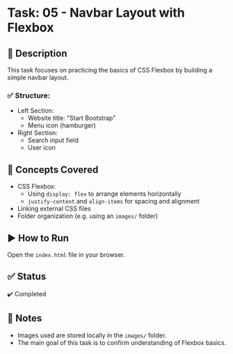 # Task: 05 - Navbar Layout with Flexbox

## 📄 Description  
This task focuses on practicing the basics of CSS Flexbox by building a simple navbar layout.  

### ✅ Structure:
- Left Section:
  - Website title: "Start Bootstrap"
  - Menu icon (hamburger)
- Right Section:
  - Search input field
  - User icon

## 🧠 Concepts Covered
- CSS Flexbox:
  - Using `display: flex` to arrange elements horizontally
  - `justify-content` and `align-items` for spacing and alignment
- Linking external CSS files
- Folder organization (e.g. using an `images/` folder)

## ▶️ How to Run
Open the `index.html` file in your browser.

## ✅ Status
✔️ Completed

## 📝 Notes
- Images used are stored locally in the `images/` folder.
- The main goal of this task is to confirm understanding of Flexbox basics.
